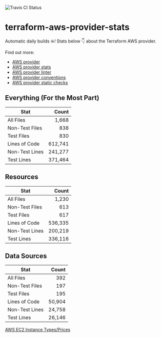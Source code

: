 ![Travis CI Status](https://travis-ci.org/YakDriver/terraform-aws-provider-stats.svg?branch=main)
# terraform-aws-provider-stats

Automatic daily builds :coffee:! Stats below :point_down: about the Terraform AWS provider.

Find out more:
* [AWS provider](https://github.com/terraform-providers/terraform-provider-aws)
* [AWS provider stats](https://github.com/YakDriver/terraform-aws-provider-stats)
* [AWS provider linter](https://github.com/terraform-providers/terraform-provider-aws/tree/master/awsproviderlint)
* [AWS provider conventions](https://github.com/YakDriver/terraform-aws-conventions)
* [AWS provider static checks](https://github.com/YakDriver/terraform-aws-provider-static-checks)



## Everything (For the Most Part)

|  Stat  |  Count  |
| ------------- | -------------: |
|  All Files  |  1,668  |
|  Non-Test Files  |  838  |
|  Test Files  |  830  |
|  Lines of Code  |  612,741  |
|  Non-Test Lines  |  241,277  |
|  Test Lines  |  371,464  |



## Resources

|  Stat  |  Count  |
| ------------- | -------------: |
|  All Files  |  1,230  |
|  Non-Test Files  |  613  |
|  Test Files  |  617  |
|  Lines of Code  |  536,335  |
|  Non-Test Lines  |  200,219  |
|  Test Lines  |  336,116  |



## Data Sources

|  Stat  |  Count  |
| ------------- | -------------: |
|  All Files  |  392  |
|  Non-Test Files  |  197  |
|  Test Files  |  195  |
|  Lines of Code  |  50,904  |
|  Non-Test Lines  |  24,758  |
|  Test Lines  |  26,146  |




[AWS EC2 Instance Types/Prices](https://github.com/YakDriver/aws-ec2-instance-types)
